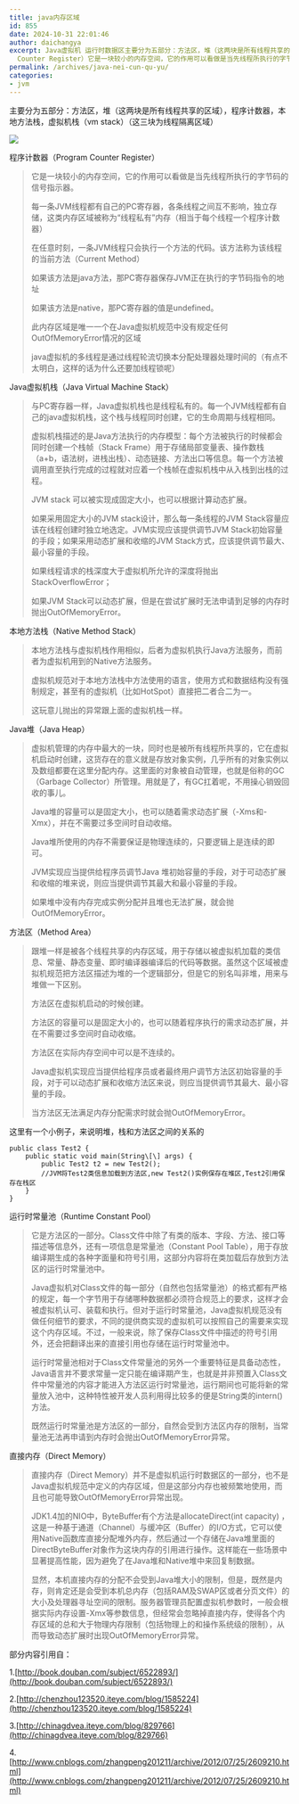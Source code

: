 ```yaml
---
title: java内存区域
id: 855
date: 2024-10-31 22:01:46
author: daichangya
excerpt: Java虚拟机 运行时数据区主要分为五部分：方法区，堆（这两块是所有线程共享的区域），程序计数器，本地方法栈，虚拟机栈（vm stack）（这三块为线程隔离区域）程序计数器（Program
  Counter Register）它是一块较小的内存空间，它的作用可以看做是当先线程所执行的字节码的信号指示器。
permalink: /archives/java-nei-cun-qu-yu/
categories:
- jvm
---
```



主要分为五部分：方法区，堆（这两块是所有线程共享的区域），程序计数器，本地方法栈，虚拟机栈（vm stack）（这三块为线程隔离区域）  

![](http://images.cnblogs.com/cnblogs_com/Cratical/201208/201208212311249241.png)  

程序计数器（Program Counter Register）

> 它是一块较小的内存空间，它的作用可以看做是当先线程所执行的字节码的信号指示器。
> 
> 每一条JVM线程都有自己的PC寄存器，各条线程之间互不影响，独立存储，这类内存区域被称为“线程私有”内存（相当于每个线程一个程序计数器）
> 
> 在任意时刻，一条JVM线程只会执行一个方法的代码。该方法称为该线程的当前方法（Current Method）
> 
> 如果该方法是java方法，那PC寄存器保存JVM正在执行的字节码指令的地址
> 
> 如果该方法是native，那PC寄存器的值是undefined。
> 
> 此内存区域是唯一一个在Java虚拟机规范中没有规定任何OutOfMemoryError情况的区域
> 
> java虚拟机的多线程是通过线程轮流切换本分配处理器处理时间的（有点不太明白，这样的话为什么还要加线程锁呢）

Java虚拟机栈（Java Virtual Machine Stack）

> 与PC寄存器一样，Java虚拟机栈也是线程私有的。每一个JVM线程都有自己的java虚拟机栈，这个栈与线程同时创建，它的生命周期与线程相同。
> 
> 虚拟机栈描述的是Java方法执行的内存模型：每个方法被执行的时候都会同时创建一个栈帧（Stack Frame）用于存储局部变量表、操作数栈（a+b，语法树，进栈出栈）、动态链接、方法出口等信息。每一个方法被调用直至执行完成的过程就对应着一个栈帧在虚拟机栈中从入栈到出栈的过程。
> 
> JVM stack 可以被实现成固定大小，也可以根据计算动态扩展。
> 
> 如果采用固定大小的JVM stack设计，那么每一条线程的JVM Stack容量应该在线程创建时独立地选定。JVM实现应该提供调节JVM Stack初始容量的手段；如果采用动态扩展和收缩的JVM Stack方式，应该提供调节最大、最小容量的手段。
> 
> 如果线程请求的栈深度大于虚拟机所允许的深度将抛出StackOverflowError；
> 
> 如果JVM Stack可以动态扩展，但是在尝试扩展时无法申请到足够的内存时抛出OutOfMemoryError。

本地方法栈（Native Method Stack）

> 本地方法栈与虚拟机栈作用相似，后者为虚拟机执行Java方法服务，而前者为虚拟机用到的Native方法服务。
> 
> 虚拟机规范对于本地方法栈中方法使用的语言，使用方式和数据结构没有强制规定，甚至有的虚拟机（比如HotSpot）直接把二者合二为一。
> 
> 这玩意儿抛出的异常跟上面的虚拟机栈一样。

Java堆（Java Heap）

> 虚拟机管理的内存中最大的一块，同时也是被所有线程所共享的，它在虚拟机启动时创建，这货存在的意义就是存放对象实例，几乎所有的对象实例以及数组都要在这里分配内存。这里面的对象被自动管理，也就是俗称的GC（Garbage Collector）所管理。用就是了，有GC扛着呢，不用操心销毁回收的事儿。
> 
> Java堆的容量可以是固定大小，也可以随着需求动态扩展（-Xms和-Xmx），并在不需要过多空间时自动收缩。
> 
> Java堆所使用的内存不需要保证是物理连续的，只要逻辑上是连续的即可。
> 
> JVM实现应当提供给程序员调节Java 堆初始容量的手段，对于可动态扩展和收缩的堆来说，则应当提供调节其最大和最小容量的手段。
> 
> 如果堆中没有内存完成实例分配并且堆也无法扩展，就会抛OutOfMemoryError。

方法区（Method Area）

> 跟堆一样是被各个线程共享的内存区域，用于存储以被虚拟机加载的类信息、常量、静态变量、即时编译器编译后的代码等数据。虽然这个区域被虚拟机规范把方法区描述为堆的一个逻辑部分，但是它的别名叫非堆，用来与堆做一下区别。
> 
> 方法区在虚拟机启动的时候创建。
> 
> 方法区的容量可以是固定大小的，也可以随着程序执行的需求动态扩展，并在不需要过多空间时自动收缩。
> 
> 方法区在实际内存空间中可以是不连续的。
> 
> Java虚拟机实现应当提供给程序员或者最终用户调节方法区初始容量的手段，对于可以动态扩展和收缩方法区来说，则应当提供调节其最大、最小容量的手段。
> 
> 当方法区无法满足内存分配需求时就会抛OutOfMemoryError。

这里有一个小例子，来说明堆，栈和方法区之间的关系的

	public class Test2 {
		public static void main(String\[\] args) {
			public Test2 t2 = new Test2();
			//JVM将Test2类信息加载到方法区,new Test2()实例保存在堆区,Test2引用保存在栈区 
		}
	}  

运行时常量池（Runtime Constant Pool）

> 它是方法区的一部分。Class文件中除了有类的版本、字段、方法、接口等描述等信息外，还有一项信息是常量池（Constant Pool Table），用于存放编译期生成的各种字面量和符号引用，这部分内容将在类加载后存放到方法区的运行时常量池中。
> 
> Java虚拟机对Class文件的每一部分（自然也包括常量池）的格式都有严格的规定，每一个字节用于存储哪种数据都必须符合规范上的要求，这样才会被虚拟机认可、装载和执行。但对于运行时常量池，Java虚拟机规范没有做任何细节的要求，不同的提供商实现的虚拟机可以按照自己的需要来实现这个内存区域。不过，一般来说，除了保存Class文件中描述的符号引用外，还会把翻译出来的直接引用也存储在运行时常量池中。
> 
> 运行时常量池相对于Class文件常量池的另外一个重要特征是具备动态性，Java语言并不要求常量一定只能在编译期产生，也就是并非预置入Class文件中常量池的内容才能进入方法区运行时常量池，运行期间也可能将新的常量放入池中，这种特性被开发人员利用得比较多的便是String类的intern()方法。
> 
> 既然运行时常量池是方法区的一部分，自然会受到方法区内存的限制，当常量池无法再申请到内存时会抛出OutOfMemoryError异常。

直接内存（Direct Memory）

> 直接内存（Direct Memory）并不是虚拟机运行时数据区的一部分，也不是Java虚拟机规范中定义的内存区域，但是这部分内存也被频繁地使用，而且也可能导致OutOfMemoryError异常出现。
> 
> JDK1.4加的NIO中，ByteBuffer有个方法是allocateDirect(int capacity) ，这是一种基于通道（Channel）与缓冲区（Buffer）的I/O方式，它可以使用Native函数库直接分配堆外内存，然后通过一个存储在Java堆里面的DirectByteBuffer对象作为这块内存的引用进行操作。这样能在一些场景中显著提高性能，因为避免了在Java堆和Native堆中来回复制数据。
> 
> 显然，本机直接内存的分配不会受到Java堆大小的限制，但是，既然是内存，则肯定还是会受到本机总内存（包括RAM及SWAP区或者分页文件）的大小及处理器寻址空间的限制。服务器管理员配置虚拟机参数时，一般会根据实际内存设置-Xmx等参数信息，但经常会忽略掉直接内存，使得各个内存区域的总和大于物理内存限制（包括物理上的和操作系统级的限制），从而导致动态扩展时出现OutOfMemoryError异常。

部分内容引用自：

1.[http://book.douban.com/subject/6522893/](http://book.douban.com/subject/6522893/)

2.[http://chenzhou123520.iteye.com/blog/1585224](http://chenzhou123520.iteye.com/blog/1585224)

3.[http://chinagdvea.iteye.com/blog/829766](http://chinagdvea.iteye.com/blog/829766)

4.[http://www.cnblogs.com/zhangpeng201211/archive/2012/07/25/2609210.html](http://www.cnblogs.com/zhangpeng201211/archive/2012/07/25/2609210.html)